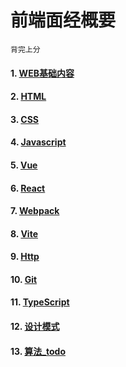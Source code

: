 # 前端面经概要
    背完上分
#### 1. [WEB基础内容](main/web.md)
#### 2. [HTML](main/html.md)
#### 3. [CSS](main/css.md)
#### 4. [Javascript](main/javascript.md)
#### 5. [Vue](main/vue.md)
#### 6. [React](main/react.md)
#### 7. [Webpack](main/webpack.md)
#### 8. [Vite](main/vite.md)
#### 9. [Http](main/http.md)
#### 10. [Git](main/git.md)
#### 11. [TypeScript](main/typeScript.md)
#### 12. [设计模式](main/design.md)
#### 13. [算法_todo](main/algorithm.md)
